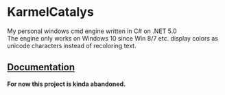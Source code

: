 # KarmelCatalys
My personal windows cmd engine written in C# on .NET 5.0 <br>
The engine only works on Windows 10 since Win 8/7 etc. display colors as unicode characters instead of recoloring text.


## [Documentation](https://github.com/KSZLAGK/KarmelCatalys/wiki/Basic-Docs)

**For now this project is kinda abandoned.**
